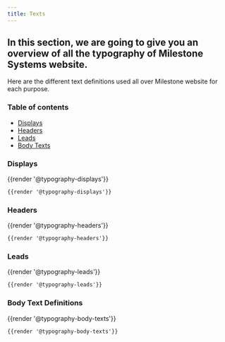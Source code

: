 ```yaml
---
title: Texts
---
```


## In this section, we are going to give you an overview of all the typography of Milestone Systems website.

Here are the different text definitions used all over Milestone website for each purpose.

### Table of contents
<div class="row">
    <div class="col-6">
      <ul class="document__unordered-list">
        <li class="document__unordered-list-item">
          <a class="msds-link" href="#display">Displays</a>
        </li>
        <li class="document__unordered-list-item">
          <a class="msds-link" href="#headers">Headers</a>
        </li>
        <li class="document__unordered-list-item">
          <a class="msds-link" href="#leads">Leads</a>
        </li>
        <li class="document__unordered-list-item">
          <a class="msds-link" href="#body-texts">Body Texts</a>
        </li>
      </ul>
    </div>    
</div>

### Displays

<div class="element-preview">
  <div class="element-preview__inner">{{render '@typography-displays'}}</div>
</div>

```html
{{render '@typography-displays'}}
```

### Headers

<div class="element-preview">
  <div class="element-preview__inner">{{render '@typography-headers'}}</div>
</div>

```html
{{render '@typography-headers'}}
```

### Leads

<div class="element-preview">
  <div class="element-preview__inner">{{render '@typography-leads'}}</div>
</div>

```html
{{render '@typography-leads'}}
```

### Body Text Definitions

<div class="element-preview">
  <div class="element-preview__inner">{{render '@typography-body-texts'}}</div>
</div>

```html
{{render '@typography-body-texts'}}
```